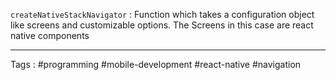 `createNativeStackNavigator` : Function which takes a configuration object like screens and customizable options. The Screens in this case are react native components 
____
Tags : #programming #mobile-development #react-native #navigation